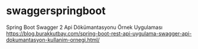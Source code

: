 # swaggerspringboot
Spring Boot Swagger 2 Api Dökümantasyonu Örnek Uygulaması 
https://blog.burakkutbay.com/spring-boot-rest-api-uygulama-swagger-api-dokumantasyon-kullanim-ornegi.html/
